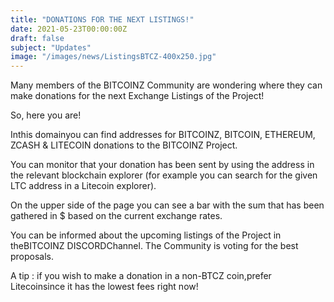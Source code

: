 ```yaml
---
title: "DONATIONS FOR THE NEXT LISTINGS!"
date: 2021-05-23T00:00:00Z
draft: false
subject: "Updates"
image: "/images/news/ListingsBTCZ-400x250.jpg"
---
```


Many members of the BITCOINZ Community are wondering where they can make donations for the next Exchange Listings of the Project!

So, here you are!

Inthis domainyou can find addresses for BITCOINZ, BITCOIN, ETHEREUM, ZCASH & LITECOIN donations to the BITCOINZ Project.

You can monitor that your donation has been sent by using the address in the relevant blockchain explorer (for example you can search for the given LTC address in a Litecoin explorer).

On the upper side of the page you can see a bar with the sum that has been gathered in $ based on the current exchange rates.

You can be informed about the upcoming listings of the Project in theBITCOINZ DISCORDChannel. The Community is voting for the best proposals.

A tip : if you wish to make a donation in a non-BTCZ coin,prefer Litecoinsince it has the lowest fees right now!
